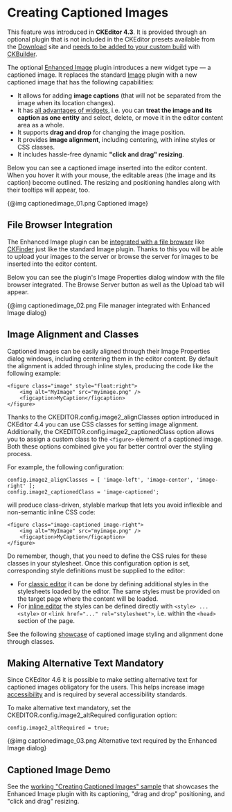 <!--
Copyright (c) 2003-2017, CKSource - Frederico Knabben. All rights reserved.
For licensing, see LICENSE.md.
-->

# Creating Captioned Images

<p class="requirements">
	This feature was introduced in <strong>CKEditor 4.3</strong>. It is provided through an optional plugin that is not included in the CKEditor presets available from the <a href="http://ckeditor.com/download">Download</a> site and <a href="#!/guide/dev_widget_installation">needs to be added to your custom build</a> with <a href="http://ckeditor.com/builder">CKBuilder</a>.
</p>

The optional [Enhanced Image](http://ckeditor.com/addon/image2) plugin introduces a new widget type &mdash; a captioned image. It replaces the standard [Image](http://ckeditor.com/addon/image) plugin with a new captioned image that has the following capabilities:

* It allows for adding **image captions** (that will not be separated from the image when its location changes).
* It has [all advantages of widgets](#!/guide/dev_widgets-section-common-usage-scenarios), i.e. you can **treat the image and its caption as one entity** and select, delete, or move it in the editor content area as a whole.
* It supports **drag and drop** for changing the image position.
* It provides **image alignment**, including centering, with inline styles or CSS classes.
* It includes hassle-free dynamic **"click and drag" resizing**.

Below you can see a captioned image inserted into the editor content. When you hover it with your mouse, the editable areas (the image and its caption) become outlined. The resizing and positioning handles along with their tooltips will appear, too.

{@img captionedimage_01.png Captioned image}

## File Browser Integration

The Enhanced Image plugin can be [integrated with a file browser](#!/guide/dev_file_browse_upload) like [CKFinder](http://cksource.com/ckfinder) just like the standard Image plugin. Thanks to this you will be able to upload your images to the server or browse the server for images to be inserted into the editor content.

Below you can see the plugin's Image Properties dialog window with the file browser integrated. The Browse Server button as well as the Upload tab will appear.

{@img captionedimage_02.png File manager integrated with Enhanced Image dialog}

## Image Alignment and Classes

Captioned images can be easily aligned through their Image Properties dialog windows, including centering them in the editor content. By default the alignment is added through inline styles, producing the code like the following example:

	<figure class="image" style="float:right">
		<img alt="MyImage" src="myimage.png" />
		<figcaption>MyCaption</figcaption>
	</figure>

Thanks to the CKEDITOR.config.image2_alignClasses option introduced in CKEditor 4.4 you can use CSS classes for setting image alignment. Additionally, the CKEDITOR.config.image2_captionedClass option allows you to assign a custom class to the `<figure>` element of a captioned image. Both these options combined give you far better control over the styling process.

For example, the following configuration:

	config.image2_alignClasses = [ 'image-left', 'image-center', 'image-right' ];
    config.image2_captionedClass = 'image-captioned';

will produce class-driven, stylable markup that lets you avoid inflexible and non-semantic inline CSS code:

	<figure class="image-captioned image-right">
    	<img alt="MyImage" src="myimage.png" />
    	<figcaption>MyCaption</figcaption>
	</figure>

Do remember, though, that you need to define the CSS rules for these classes in your stylesheet. Once this configuration option is set, corresponding style definitions must be supplied to the editor:

* For [classic editor](#!/guide/dev_framed) it can be done by defining additional styles in the stylesheets loaded by the editor. The same styles must be provided on the target page where the content will be loaded.
* For [inline editor](#!/guide/dev_inline) the styles can be defined directly with `<style> ... <style>` or `<link href="..." rel="stylesheet">`, i.e. within the `<head>` section of the page.

See the following [showcase](http://ckeditor.com/tmp/4.4.0/widget-styles.html) of captioned image styling and alignment done through classes.

## Making Alternative Text Mandatory

Since CKEditor 4.6 it is possible to make setting alternative text for captioned images obligatory for the users. This helps increase image [accessibility](#!/guide/dev_a11y) and is required by several accessibility standards.

To make alternative text mandatory, set the CKEDITOR.config.image2_altRequired configuration option:

    config.image2_altRequired = true;

{@img captionedimage_03.png Alternative text required by the Enhanced Image dialog}

## Captioned Image Demo

See the [working "Creating Captioned Images" sample](http://sdk.ckeditor.com/samples/captionedimage.html) that showcases the Enhanced Image plugin with its captioning, "drag and drop" positioning, and "click and drag" resizing.
